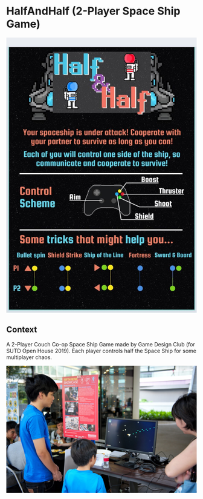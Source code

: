 # HalfAndHalf (2-Player Space Ship Game)

<p align="center"> 
<a href="https://github.com/FlyingFactory/HalfAndHalf/blob/master/Images/Poster.jpg"><img src="https://github.com/FlyingFactory/HalfAndHalf/blob/master/Images/Poster.jpg"></a>
</p>

## Context
A 2-Player Couch Co-op Space Ship Game made by Game Design Club (for SUTD Open House 2019). Each player controls half the Space Ship for some multiplayer chaos.


<p align="center"> 
<a href="https://github.com/FlyingFactory/HalfAndHalf/blob/master/Images/OpenHouse.jpg"><img src="https://github.com/FlyingFactory/HalfAndHalf/blob/master/Images/OpenHouse.jpg"></a>
</p>
